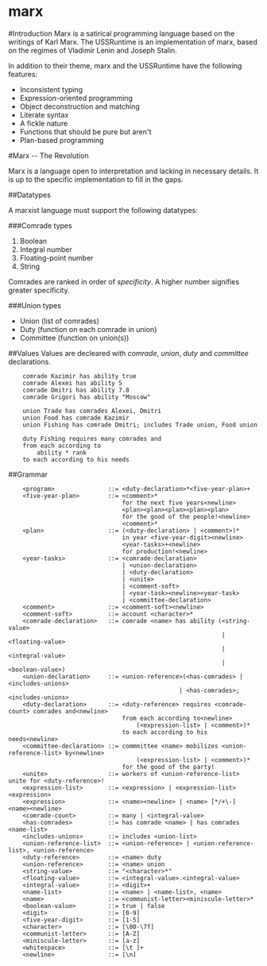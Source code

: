 marx
====

#Introduction
Marx is a satirical programming language based on the writings of Karl Marx.
The USSRuntime is an implementation of marx, based on the regimes of Vladimir Lenin and Joseph Stalin.

In addition to their theme, marx and the USSRuntime have the following features:

* Inconsistent typing
* Expression-oriented programming
* Object deconstruction and matching
* Literate syntax
* A fickle nature
* Functions that should be pure but aren't
* Plan-based programming

#Marx -- The Revolution

Marx is a language open to interpretation and lacking in necessary details.  It is up to the specific implementation to fill in the gaps.

##Datatypes

A marxist language must support the following datatypes:

###Comrade types

1. Boolean
1. Integral number
1. Floating-point number
1. String

Comrades are ranked in order of *specificity*.  A higher number signifies greater specificity.

###Union types

* Union (list of comrades)
* Duty (function on each comrade in union)
* Committee (function on union(s))

##Values
Values are decleared with *comrade*, *union*, *duty* and *committee* declarations.

```
    comrade Kazimir has ability true
    comrade Alexei has ability 5
    comrade Dmitri has ability 7.8
    comrade Grigori has ability "Moscow"

    union Trade has comrades Alexei, Dmitri
    union Food has comrade Kazimir
    union Fishing has comrade Dmitri; includes Trade union, Food union

    duty Fishing requires many comrades and
    from each according to
        ability * rank
    to each according to his needs
```

##Grammar

```
    <program>               ::= <duty-declaration>*<five-year-plan>+
    <five-year-plan>        ::= <comment>* 
                                for the next five years<newline>
                                <plan><plan><plan><plan><plan>
                                for the good of the people!<newline>
                                <comment>*
    <plan>                  ::= (<duty-declaration> | <comment>)*
                                in year <five-year-digit><newline> 
                                <year-tasks>+<newline>
                                for production!<newline>
    <year-tasks>            ::= <comrade-declaration> 
                                | <union-declaration>
                                | <duty-declaration>
                                | <unite>
                                | <comment-soft>
                                | <year-task><newline><year-task>
                                | <committee-declaration>
    <comment>               ::= <comment-soft><newline>
    <comment-soft>          ::= account <character>*
    <comrade-declaration>   ::= comrade <name> has ability (<string-value> 
                                                            | <floating-value> 
                                                            | <integral-value> 
                                                            | <boolean-value>)
    <union-declaration>     ::= <union-reference>(<has-comrades> | <includes-unions>
                                                | <has-comrades>; <includes-unions>
    <duty-declaration>      ::= <duty-reference> requires <comrade-count> comrades and<newline>
                                from each according to<newline>
                                    (<expression-list> | <comment>)*
                                to each according to his needs<newline>
    <committee-declaration> ::= commmittee <name> mobilizes <union-reference-list> by<newline>
                                    (<expression-list> | <comment>)*
                                for the good of the party!
    <unite>                 ::= workers of <union-reference-list> unite for <duty-reference>!
    <expression-list>       ::= <expression> | <expression-list><expression>
    <expression>            ::= <name><newline> | <name> [*/+\-] <name><newline>
    <comrade-count>         ::= many | <integral-value>
    <has-comrades>          ::= has comrade <name> | has comrades <name-list>
    <includes-unions>       ::= includes <union-list>
    <union-reference-list>  ::= <union-reference> | <union-reference-list>, <union-reference>
    <duty-reference>        ::= <name> duty
    <union-reference>       ::= <name> union
    <string-value>          ::= "<character>*"
    <floating-value>        ::= <integral-value>.<integral-value>
    <integral-value>        ::= <digit>+
    <name-list>             ::= <name> | <name-list>, <name>
    <name>                  ::= <communist-letter><miniscule-letter>*
    <boolean-value>         ::= true | false
    <digit>                 ::= [0-9]
    <five-year-digit>       ::= [1-5]
    <character>             ::= [\00-\7f]
    <communist-letter>      ::= [A-Z]
    <miniscule-letter>      ::= [a-z]
    <whitespace>            ::= [\t ]+
    <newline>               ::= [\n]
    
